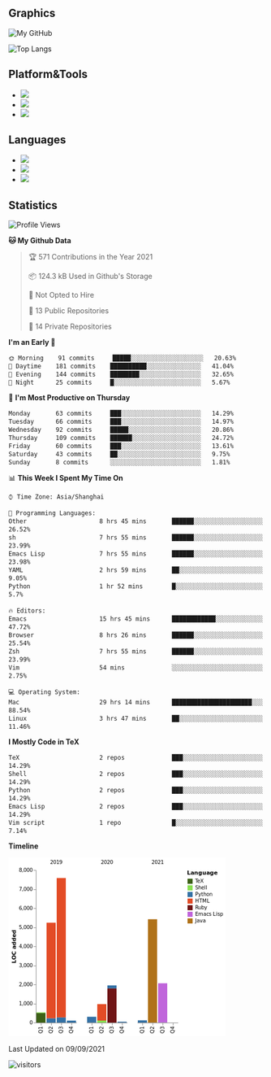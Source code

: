 ## Graphics

![My GitHub](https://github-readme-stats.vercel.app/api?username=SteamedFish&count_private=true&show_icons=true&theme=buefy&include_all_commits=false)

![Top Langs](https://github-readme-stats.vercel.app/api/top-langs/?username=SteamedFish&theme=buefy&hide=ruby&count_private=true&show_icons=true&layout=compact)

## Platform&Tools

* [![](https://img.shields.io/badge/ArchLinux--purple?style=flat-square&logo=ArchLinux)](https://www.archlinux.org/)
* [![](https://img.shields.io/badge/Gentoo-testing-purple?style=flat-square&logo=Gentoo)](https://www.gentoo.org/)
* [![](https://img.shields.io/badge/Doom%20Emacs-28-blue?style=flat-square&logo=Gnu%20emacs&logoColor=white)](https://www.gnu.org/software/emacs/)

## Languages

* [![](https://img.shields.io/badge/-Python-3776AB?style=flat-square&logo=python&logoColor=white)](https://www.python.org/)
* [![](https://img.shields.io/badge/-Bash-00ADD8?style=flat-square&logo=Gnu-bash&logoColor=white)](https://www.gnu.org/software/bash/)
* [![](https://img.shields.io/badge/-Go-00ADD8?style=flat-square&logo=go&logoColor=white)](https://golang.org/)

## Statistics

<!--START_SECTION:waka-->
![Profile Views](http://img.shields.io/badge/Profile%20Views-11-blue)

**🐱 My Github Data** 

> 🏆 571 Contributions in the Year 2021
 > 
> 📦 124.3 kB Used in Github's Storage 
 > 
> 🚫 Not Opted to Hire
 > 
> 📜 13 Public Repositories 
 > 
> 🔑 14 Private Repositories  
 > 
**I'm an Early 🐤** 

```text
🌞 Morning    91 commits     █████░░░░░░░░░░░░░░░░░░░░   20.63% 
🌆 Daytime    181 commits    ██████████░░░░░░░░░░░░░░░   41.04% 
🌃 Evening    144 commits    ████████░░░░░░░░░░░░░░░░░   32.65% 
🌙 Night      25 commits     █░░░░░░░░░░░░░░░░░░░░░░░░   5.67%

```
📅 **I'm Most Productive on Thursday** 

```text
Monday       63 commits     ███░░░░░░░░░░░░░░░░░░░░░░   14.29% 
Tuesday      66 commits     ███░░░░░░░░░░░░░░░░░░░░░░   14.97% 
Wednesday    92 commits     █████░░░░░░░░░░░░░░░░░░░░   20.86% 
Thursday     109 commits    ██████░░░░░░░░░░░░░░░░░░░   24.72% 
Friday       60 commits     ███░░░░░░░░░░░░░░░░░░░░░░   13.61% 
Saturday     43 commits     ██░░░░░░░░░░░░░░░░░░░░░░░   9.75% 
Sunday       8 commits      ░░░░░░░░░░░░░░░░░░░░░░░░░   1.81%

```


📊 **This Week I Spent My Time On** 

```text
⌚︎ Time Zone: Asia/Shanghai

💬 Programming Languages: 
Other                    8 hrs 45 mins       ██████░░░░░░░░░░░░░░░░░░░   26.52% 
sh                       7 hrs 55 mins       ██████░░░░░░░░░░░░░░░░░░░   23.99% 
Emacs Lisp               7 hrs 55 mins       ██████░░░░░░░░░░░░░░░░░░░   23.98% 
YAML                     2 hrs 59 mins       ██░░░░░░░░░░░░░░░░░░░░░░░   9.05% 
Python                   1 hr 52 mins        █░░░░░░░░░░░░░░░░░░░░░░░░   5.7%

🔥 Editors: 
Emacs                    15 hrs 45 mins      ████████████░░░░░░░░░░░░░   47.72% 
Browser                  8 hrs 26 mins       ██████░░░░░░░░░░░░░░░░░░░   25.54% 
Zsh                      7 hrs 55 mins       ██████░░░░░░░░░░░░░░░░░░░   23.99% 
Vim                      54 mins             ░░░░░░░░░░░░░░░░░░░░░░░░░   2.75%

💻 Operating System: 
Mac                      29 hrs 14 mins      ██████████████████████░░░   88.54% 
Linux                    3 hrs 47 mins       ██░░░░░░░░░░░░░░░░░░░░░░░   11.46%

```

**I Mostly Code in TeX** 

```text
TeX                      2 repos             ███░░░░░░░░░░░░░░░░░░░░░░   14.29% 
Shell                    2 repos             ███░░░░░░░░░░░░░░░░░░░░░░   14.29% 
Python                   2 repos             ███░░░░░░░░░░░░░░░░░░░░░░   14.29% 
Emacs Lisp               2 repos             ███░░░░░░░░░░░░░░░░░░░░░░   14.29% 
Vim script               1 repo              █░░░░░░░░░░░░░░░░░░░░░░░░   7.14%

```


**Timeline**

![Chart not found](https://raw.githubusercontent.com/SteamedFish/SteamedFish/master/charts/bar_graph.png) 


 Last Updated on 09/09/2021
<!--END_SECTION:waka-->

![visitors](https://visitor-badge.laobi.icu/badge?page_id=SteamedFish.SteamedFish)
